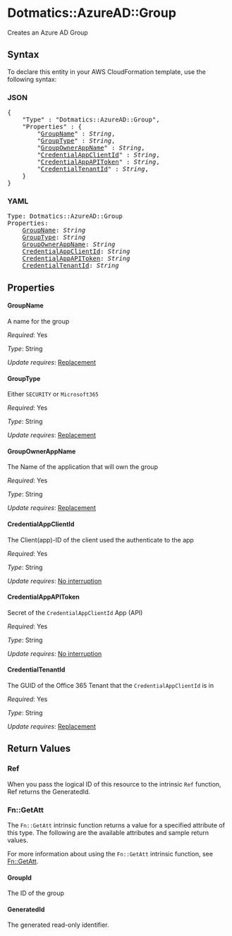 # Dotmatics::AzureAD::Group

Creates an Azure AD Group

## Syntax

To declare this entity in your AWS CloudFormation template, use the following syntax:

### JSON

<pre>
{
    "Type" : "Dotmatics::AzureAD::Group",
    "Properties" : {
        "<a href="#groupname" title="GroupName">GroupName</a>" : <i>String</i>,
        "<a href="#grouptype" title="GroupType">GroupType</a>" : <i>String</i>,
        "<a href="#groupownerappname" title="GroupOwnerAppName">GroupOwnerAppName</a>" : <i>String</i>,
        "<a href="#credentialappclientid" title="CredentialAppClientId">CredentialAppClientId</a>" : <i>String</i>,
        "<a href="#credentialappapitoken" title="CredentialAppAPIToken">CredentialAppAPIToken</a>" : <i>String</i>,
        "<a href="#credentialtenantid" title="CredentialTenantId">CredentialTenantId</a>" : <i>String</i>,
    }
}
</pre>

### YAML

<pre>
Type: Dotmatics::AzureAD::Group
Properties:
    <a href="#groupname" title="GroupName">GroupName</a>: <i>String</i>
    <a href="#grouptype" title="GroupType">GroupType</a>: <i>String</i>
    <a href="#groupownerappname" title="GroupOwnerAppName">GroupOwnerAppName</a>: <i>String</i>
    <a href="#credentialappclientid" title="CredentialAppClientId">CredentialAppClientId</a>: <i>String</i>
    <a href="#credentialappapitoken" title="CredentialAppAPIToken">CredentialAppAPIToken</a>: <i>String</i>
    <a href="#credentialtenantid" title="CredentialTenantId">CredentialTenantId</a>: <i>String</i>
</pre>

## Properties

#### GroupName

A name for the group

_Required_: Yes

_Type_: String

_Update requires_: [Replacement](https://docs.aws.amazon.com/AWSCloudFormation/latest/UserGuide/using-cfn-updating-stacks-update-behaviors.html#update-replacement)

#### GroupType

Either `SECURITY` or `Microsoft365`

_Required_: Yes

_Type_: String

_Update requires_: [Replacement](https://docs.aws.amazon.com/AWSCloudFormation/latest/UserGuide/using-cfn-updating-stacks-update-behaviors.html#update-replacement)

#### GroupOwnerAppName

The Name of the application that will own the group

_Required_: Yes

_Type_: String

_Update requires_: [Replacement](https://docs.aws.amazon.com/AWSCloudFormation/latest/UserGuide/using-cfn-updating-stacks-update-behaviors.html#update-replacement)

#### CredentialAppClientId

The Client(app)-ID of the client used the authenticate to the app

_Required_: Yes

_Type_: String

_Update requires_: [No interruption](https://docs.aws.amazon.com/AWSCloudFormation/latest/UserGuide/using-cfn-updating-stacks-update-behaviors.html#update-no-interrupt)

#### CredentialAppAPIToken

Secret of the `CredentialAppClientId` App (API)

_Required_: Yes

_Type_: String

_Update requires_: [No interruption](https://docs.aws.amazon.com/AWSCloudFormation/latest/UserGuide/using-cfn-updating-stacks-update-behaviors.html#update-no-interrupt)

#### CredentialTenantId

The GUID of the Office 365 Tenant that the `CredentialAppClientId` is in 

_Required_: Yes

_Type_: String

_Update requires_: [Replacement](https://docs.aws.amazon.com/AWSCloudFormation/latest/UserGuide/using-cfn-updating-stacks-update-behaviors.html#update-replacement)

## Return Values

### Ref

When you pass the logical ID of this resource to the intrinsic `Ref` function, Ref returns the GeneratedId.

### Fn::GetAtt

The `Fn::GetAtt` intrinsic function returns a value for a specified attribute of this type. The following are the available attributes and sample return values.

For more information about using the `Fn::GetAtt` intrinsic function, see [Fn::GetAtt](https://docs.aws.amazon.com/AWSCloudFormation/latest/UserGuide/intrinsic-function-reference-getatt.html).

#### GroupId

The ID of the group

#### GeneratedId

The generated read-only identifier.

